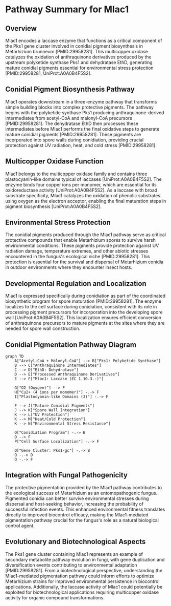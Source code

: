 # Pathway Summary for Mlac1

## Overview

Mlac1 encodes a laccase enzyme that functions as a critical component of the Pks1 gene cluster involved in conidial pigment biosynthesis in Metarhizium brunneum [PMID:29958281]. This multicopper oxidase catalyzes the oxidation of anthraquinone derivatives produced by the upstream polyketide synthase Pks1 and dehydratase EthD, generating mature conidial pigments essential for environmental stress protection [PMID:29958281, UniProt:A0A0B4F5S2].

## Conidial Pigment Biosynthesis Pathway

Mlac1 operates downstream in a three-enzyme pathway that transforms simple building blocks into complex protective pigments. The pathway begins with the polyketide synthase Pks1 producing anthraquinone-derived intermediates from acetyl-CoA and malonyl-CoA precursors [PMID:29958281]. The dehydratase EthD then processes these intermediates before Mlac1 performs the final oxidative steps to generate mature conidial pigments [PMID:29958281]. These pigments are incorporated into spore walls during conidiation, providing crucial protection against UV radiation, heat, and cold stress [PMID:29958281].

## Multicopper Oxidase Function

Mlac1 belongs to the multicopper oxidase family and contains three plastocyanin-like domains typical of laccases [UniProt:A0A0B4F5S2]. The enzyme binds four copper ions per monomer, which are essential for its oxidoreductase activity [UniProt:A0A0B4F5S2]. As a laccase with broad substrate specificity, Mlac1 catalyzes the oxidation of phenolic substrates using oxygen as the electron acceptor, enabling the final maturation steps in pigment biosynthesis [UniProt:A0A0B4F5S2].

## Environmental Stress Protection

The conidial pigments produced through the Mlac1 pathway serve as critical protective compounds that enable Metarhizium spores to survive harsh environmental conditions. These pigments provide protection against UV radiation damage, temperature extremes, and other abiotic stresses encountered in the fungus's ecological niche [PMID:29958281]. This protection is essential for the survival and dispersal of Metarhizium conidia in outdoor environments where they encounter insect hosts.

## Developmental Regulation and Localization

Mlac1 is expressed specifically during conidiation as part of the coordinated biosynthetic program for spore maturation [PMID:29958281]. The enzyme localizes to the cell surface during conidiation, consistent with its role in processing pigment precursors for incorporation into the developing spore wall [UniProt:A0A0B4F5S2]. This localization ensures efficient conversion of anthraquinone precursors to mature pigments at the sites where they are needed for spore wall construction.

## Conidial Pigmentation Pathway Diagram

```mermaid
graph TD
    A["Acetyl-CoA + Malonyl-CoA"] --> B["Pks1: Polyketide Synthase"]
    B --> C["Anthraquinone Intermediates"]
    C --> D["EthD: Dehydratase"]
    D --> E["Processed Anthraquinone Derivatives"]
    E --> F["Mlac1: Laccase (EC 1.10.3.-)"]

    G["O2 (Oxygen)"] --> F
    H["Cu2+ (4 ions per monomer)"] -.-> F
    I["Plastocyanin-like Domains (3)"] -.-> F

    F --> J["Mature Conidial Pigments"]
    J --> K["Spore Wall Integration"]
    K --> L["UV Protection"]
    K --> M["Heat/Cold Protection"]
    K --> N["Environmental Stress Resistance"]

    O["Conidiation Program"] -.-> B
    O --> F
    P["Cell Surface Localization"] -.-> F

    Q["Gene Cluster: Pks1-gc"] -.-> B
    Q -.-> D
    Q -.-> F
```

## Integration with Fungal Pathogenicity

The protective pigmentation provided by the Mlac1 pathway contributes to the ecological success of Metarhizium as an entomopathogenic fungus. Pigmented conidia can better survive environmental stresses during dispersal and host-seeking behavior, increasing the probability of successful infection events. This enhanced environmental fitness translates directly to improved biocontrol efficacy, making the Mlac1-mediated pigmentation pathway crucial for the fungus's role as a natural biological control agent.

## Evolutionary and Biotechnological Aspects

The Pks1 gene cluster containing Mlac1 represents an example of secondary metabolite pathway evolution in fungi, with gene duplication and diversification events contributing to environmental adaptation [PMID:29958281]. From a biotechnological perspective, understanding the Mlac1-mediated pigmentation pathway could inform efforts to optimize Metarhizium strains for improved environmental persistence in biocontrol applications. Additionally, the laccase activity of Mlac1 could potentially be exploited for biotechnological applications requiring multicopper oxidase activity for organic compound transformations.